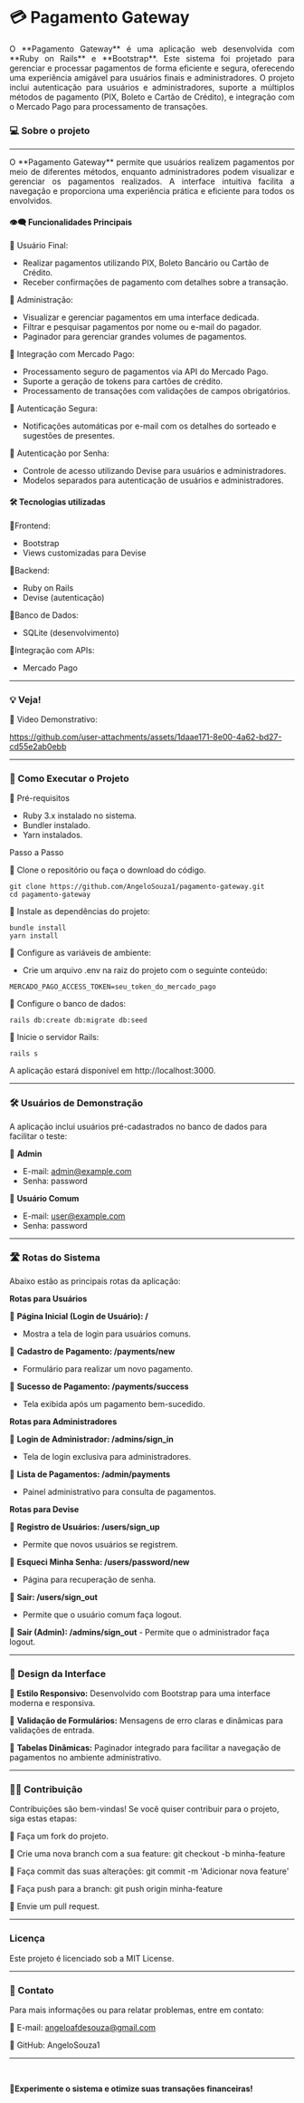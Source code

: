 # 💳 Pagamento Gateway


<div align="justify"> O **Pagamento Gateway** é uma aplicação web desenvolvida com **Ruby on Rails** e **Bootstrap**. Este sistema foi projetado para gerenciar e processar pagamentos de forma eficiente e segura, oferecendo uma experiência amigável para usuários finais e administradores. O projeto inclui autenticação para usuários e administradores, suporte a múltiplos métodos de pagamento (PIX, Boleto e Cartão de Crédito), e integração com o Mercado Pago para processamento de transações. </div>

### 💻 Sobre o projeto

---

<div align="justify"> O **Pagamento Gateway** permite que usuários realizem pagamentos por meio de diferentes métodos, enquanto administradores podem visualizar e gerenciar os pagamentos realizados. A interface intuitiva facilita a navegação e proporciona uma experiência prática e eficiente para todos os envolvidos. </div>


#### 👁️‍🗨️ Funcionalidades Principais

🔹 Usuário Final:

   - Realizar pagamentos utilizando PIX, Boleto Bancário ou Cartão de Crédito.
   - Receber confirmações de pagamento com detalhes sobre a transação.

🔹 Administração:

   - Visualizar e gerenciar pagamentos em uma interface dedicada.
   - Filtrar e pesquisar pagamentos por nome ou e-mail do pagador.
   - Paginador para gerenciar grandes volumes de pagamentos.

🔹 Integração com Mercado Pago:

   - Processamento seguro de pagamentos via API do Mercado Pago.
   - Suporte a geração de tokens para cartões de crédito.
   - Processamento de transações com validações de campos obrigatórios.

🔹 Autenticação Segura:

   - Notificações automáticas por e-mail com os detalhes do sorteado e sugestões de presentes.

🔹 Autenticação por Senha:

   - Controle de acesso utilizando Devise para usuários e administradores.
   - Modelos separados para autenticação de usuários e administradores.

#### 🛠 Tecnologias utilizadas

 🔹Frontend:
  - Bootstrap
  - Views customizadas para Devise

 🔹Backend:

  - Ruby on Rails
  - Devise (autenticação)
 
 🔹Banco de Dados:

  - SQLite (desenvolvimento)

 🔹Integração com APIs:

   - Mercado Pago

---

### 💡 Veja!

🔹 Video Demonstrativo:



https://github.com/user-attachments/assets/1daae171-8e00-4a62-bd27-cd55e2ab0ebb

---

### 🔧 Como Executar o Projeto

🔹 Pré-requisitos

 - Ruby 3.x instalado no sistema.
 - Bundler instalado.
 - Yarn instalados.

Passo a Passo

🔹 Clone o repositório ou faça o download do código.

```
git clone https://github.com/AngeloSouza1/pagamento-gateway.git
cd pagamento-gateway
```

🔹 Instale as dependências do projeto:

```
bundle install
yarn install
```

🔹 Configure as variáveis de ambiente:
 - Crie um arquivo .env na raiz do projeto com o seguinte conteúdo:

```
MERCADO_PAGO_ACCESS_TOKEN=seu_token_do_mercado_pago
```

🔹 Configure o banco de dados:
```
rails db:create db:migrate db:seed
```
 
🔹 Inicie o servidor Rails:
```
rails s
```
A aplicação estará disponível em http://localhost:3000.

---

### 🛠 Usuários de Demonstração

A aplicação inclui usuários pré-cadastrados no banco de dados para facilitar o teste:

🔹 **Admin**

  - E-mail: admin@example.com
  - Senha: password

🔹 **Usuário Comum**

   - E-mail: user@example.com
   - Senha: password

---


### 🛣️  Rotas do Sistema

Abaixo estão as principais rotas da aplicação:

**Rotas para Usuários**

🔹 **Página Inicial (Login de Usuário): /**
  - Mostra a tela de login para usuários comuns.
     

🔹 **Cadastro de Pagamento: /payments/new**
   -  Formulário para realizar um novo pagamento.
    
🔹 **Sucesso de Pagamento: /payments/success**
   -  Tela exibida após um pagamento bem-sucedido.

**Rotas para Administradores**

🔹 **Login de Administrador: /admins/sign_in**
   - Tela de login exclusiva para administradores.

🔹 **Lista de Pagamentos: /admin/payments**
   - Painel administrativo para consulta de pagamentos.

**Rotas para Devise**

🔹 **Registro de Usuários: /users/sign_up**
   - Permite que novos usuários se registrem.

🔹 **Esqueci Minha Senha: /users/password/new**
   - Página para recuperação de senha.

🔹 **Sair: /users/sign_out**
   - Permite que o usuário comum faça logout.
   
🔹 **Sair (Admin): /admins/sign_out**
    - Permite que o administrador faça logout.

---


### 🎨 Design da Interface

🔹 **Estilo Responsivo:** Desenvolvido com Bootstrap para uma interface moderna e responsiva.

🔹 **Validação de Formulários:** Mensagens de erro claras e dinâmicas para validações de entrada.

🔹 **Tabelas Dinâmicas:** Paginador integrado para facilitar a navegação de pagamentos no ambiente administrativo.

---

### 🤝🏻 Contribuição

Contribuições são bem-vindas! Se você quiser contribuir para o projeto, siga estas etapas:

🔹 Faça um fork do projeto.

🔹 Crie uma nova branch com a sua feature: git checkout -b minha-feature

🔹 Faça commit das suas alterações: git commit -m 'Adicionar nova feature'

🔹 Faça push para a branch: git push origin minha-feature

🔹 Envie um pull request.

---

### Licença

Este projeto é licenciado sob a MIT License.

---

### 📧 Contato

Para mais informações ou para relatar problemas, entre em contato:

  🔹  E-mail: angeloafdesouza@gmail.com

  🔹  GitHub: AngeloSouza1

---
<br>

**🚀Experimente o sistema e otimize suas transações financeiras!**
